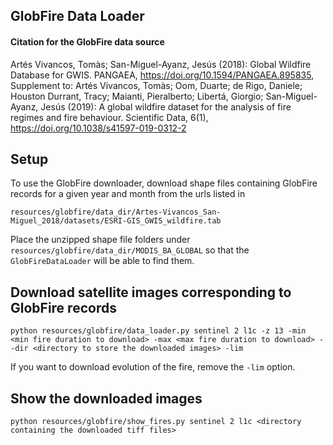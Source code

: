 ## GlobFire Data Loader

#### Citation for the GlobFire data source
Artés Vivancos, Tomàs; San-Miguel-Ayanz, Jesús (2018): Global Wildfire Database for GWIS. PANGAEA, https://doi.org/10.1594/PANGAEA.895835, 
	Supplement to: Artés Vivancos, Tomàs; Oom, Duarte; de Rigo, Daniele; Houston Durrant, Tracy; Maianti, Pieralberto; Libertá, Giorgio; San-Miguel-Ayanz, Jesús (2019): A global wildfire dataset for the analysis of fire regimes and fire behaviour. Scientific Data, 6(1), https://doi.org/10.1038/s41597-019-0312-2

## Setup

To use the GlobFire downloader, download shape files containing GlobFire records for a given year and month from the urls listed in

`resources/globfire/data_dir/Artes-Vivancos_San-Miguel_2018/datasets/ESRI-GIS_GWIS_wildfire.tab`

Place the unzipped shape file folders under `resources/globfire/data_dir/MODIS_BA_GLOBAL` so that the `GlobFireDataLoader` will be able to find them.

## Download satellite images corresponding to GlobFire records
```python resources/globfire/data_loader.py sentinel 2 l1c -z 13 -min <min fire duration to download> -max <max fire duration to download> --dir <directory to store the downloaded images> -lim```

If you want to download evolution of the fire, remove the `-lim` option.

## Show the downloaded images
```python resources/globfire/show_fires.py sentinel 2 l1c <directory containing the downloaded tiff files>```
